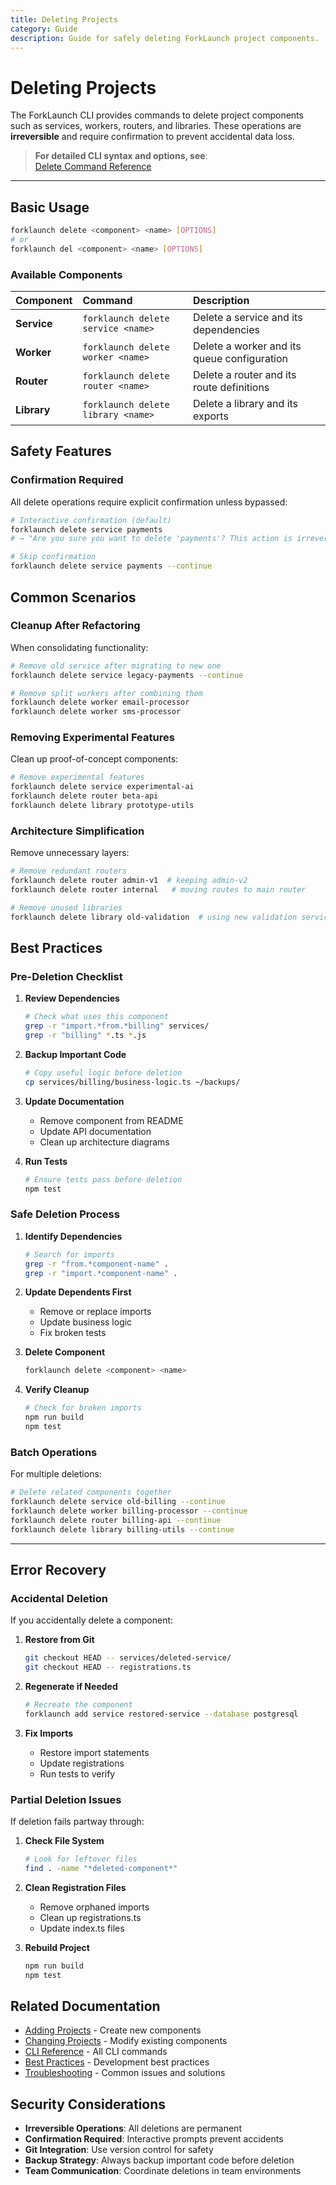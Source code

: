 ```yaml
---
title: Deleting Projects
category: Guide
description: Guide for safely deleting ForkLaunch project components.
---
```


# Deleting Projects

The ForkLaunch CLI provides commands to delete project components such as services, workers, routers, and libraries. These operations are **irreversible** and require confirmation to prevent accidental data loss.

> **For detailed CLI syntax and options, see**:  
> [Delete Command Reference](/docs/cli/delete.md)

---


## Basic Usage

```bash
forklaunch delete <component> <name> [OPTIONS]
# or
forklaunch del <component> <name> [OPTIONS]
```

### Available Components

| Component | Command | Description |
|:----------|:--------|:------------|
| **Service** | `forklaunch delete service <name>` | Delete a service and its dependencies |
| **Worker** | `forklaunch delete worker <name>` | Delete a worker and its queue configuration |
| **Router** | `forklaunch delete router <name>` | Delete a router and its route definitions |
| **Library** | `forklaunch delete library <name>` | Delete a library and its exports |

## Safety Features

### Confirmation Required
All delete operations require explicit confirmation unless bypassed:

```bash
# Interactive confirmation (default)
forklaunch delete service payments
# → "Are you sure you want to delete 'payments'? This action is irreversible. (y/N)"

# Skip confirmation
forklaunch delete service payments --continue
```


## Common Scenarios

### Cleanup After Refactoring

When consolidating functionality:

```bash
# Remove old service after migrating to new one
forklaunch delete service legacy-payments --continue

# Remove split workers after combining them
forklaunch delete worker email-processor
forklaunch delete worker sms-processor
```

### Removing Experimental Features

Clean up proof-of-concept components:

```bash
# Remove experimental features
forklaunch delete service experimental-ai
forklaunch delete router beta-api
forklaunch delete library prototype-utils
```

### Architecture Simplification

Remove unnecessary layers:

```bash
# Remove redundant routers
forklaunch delete router admin-v1  # keeping admin-v2
forklaunch delete router internal   # moving routes to main router

# Remove unused libraries
forklaunch delete library old-validation  # using new validation service
```

## Best Practices

### Pre-Deletion Checklist

1. **Review Dependencies**  
   ```bash
   # Check what uses this component
   grep -r "import.*from.*billing" services/
   grep -r "billing" *.ts *.js
   ```

2. **Backup Important Code**  
   ```bash
   # Copy useful logic before deletion
   cp services/billing/business-logic.ts ~/backups/
   ```

3. **Update Documentation**  
   - Remove component from README
   - Update API documentation
   - Clean up architecture diagrams

4. **Run Tests**  
   ```bash
   # Ensure tests pass before deletion
   npm test
   ```

### Safe Deletion Process

1. **Identify Dependencies**
   ```bash
   # Search for imports
   grep -r "from.*component-name" .
   grep -r "import.*component-name" .
   ```

2. **Update Dependents First**
   - Remove or replace imports
   - Update business logic
   - Fix broken tests

3. **Delete Component**
   ```bash
   forklaunch delete <component> <name>
   ```

4. **Verify Cleanup**
   ```bash
   # Check for broken imports
   npm run build
   npm test
   ```

### Batch Operations

For multiple deletions:

```bash
# Delete related components together
forklaunch delete service old-billing --continue
forklaunch delete worker billing-processor --continue
forklaunch delete router billing-api --continue
forklaunch delete library billing-utils --continue
```

---

## Error Recovery

### Accidental Deletion

If you accidentally delete a component:

1. **Restore from Git**
   ```bash
   git checkout HEAD -- services/deleted-service/
   git checkout HEAD -- registrations.ts
   ```

2. **Regenerate if Needed**
   ```bash
   # Recreate the component
   forklaunch add service restored-service --database postgresql
   ```

3. **Fix Imports**
   - Restore import statements
   - Update registrations
   - Run tests to verify

### Partial Deletion Issues

If deletion fails partway through:

1. **Check File System**
   ```bash
   # Look for leftover files
   find . -name "*deleted-component*"
   ```

2. **Clean Registration Files**
   - Remove orphaned imports
   - Clean up registrations.ts
   - Update index.ts files

3. **Rebuild Project**
   ```bash
   npm run build
   npm test
   ```

## Related Documentation

- [Adding Projects](/docs/adding-projects.md) - Create new components
- [Changing Projects](/docs/changing-projects.md) - Modify existing components
- [CLI Reference](/docs/cli.md) - All CLI commands
- [Best Practices](/docs/best-practices.md) - Development best practices
- [Troubleshooting](/docs/troubleshooting.md) - Common issues and solutions

## Security Considerations

- **Irreversible Operations**: All deletions are permanent
- **Confirmation Required**: Interactive prompts prevent accidents
- **Git Integration**: Use version control for safety
- **Backup Strategy**: Always backup important code before deletion
- **Team Communication**: Coordinate deletions in team environments
